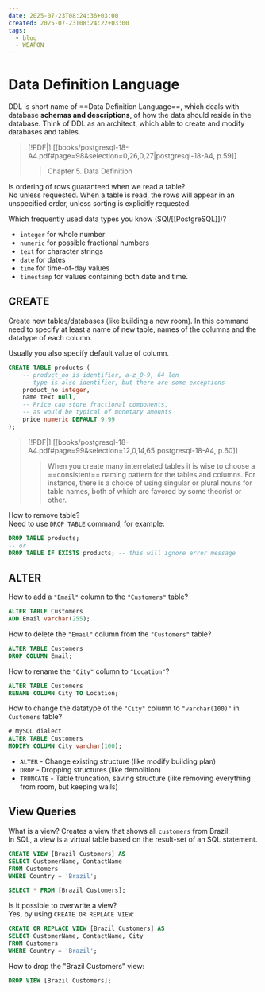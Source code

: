 ```yaml
---
date: 2025-07-23T08:24:36+03:00
created: 2025-07-23T08:24:22+03:00
tags:
  - blog
  - WEAPON
---
```


# Data Definition Language

DDL is short name of ==Data Definition Language==, which deals with database **schemas and descriptions**, of how the data should reside in the database. Think of DDL as an architect, which able to create and modify databases and tables.

> [!PDF|] [[books/postgresql-18-A4.pdf#page=98&selection=0,26,0,27|postgresql-18-A4, p.59]]
>
>> Chapter 5. Data Definition

Is ordering of rows guaranteed when we read a table?
<br class="f">
No unless requested. When a table is read, the rows will appear in an unspecified order, unless sorting is explicitly requested.

Which frequently used data types you know (SQl/[[PostgreSQL]])?
<br class="f">
- `integer` for whole number
- `numeric` for possible fractional numbers
- `text` for character strings
- `date` for dates
- `time` for time-of-day values
- `timestamp` for values containing both date and time.

## CREATE

Create new tables/databases (like building a new room). In this command need to specify at least a name of new table, names of the columns and the datatype of each column.

Usually you also specify default value of column.

```sql
CREATE TABLE products ( 
	-- product_no is identifier, a-z_0-9, 64 len
	-- type is also identifier, but there are some exceptions
	product_no integer, 
	name text null,
	-- Price can store fractional components, 
	-- as would be typical of monetary amounts
	price numeric DEFAULT 9.99 
);
```

> [!PDF|] [[books/postgresql-18-A4.pdf#page=99&selection=12,0,14,65|postgresql-18-A4, p.60]]
>
>> When you create many interrelated tables it is wise to choose a ==consistent== naming pattern for the tables and columns. For instance, there is a choice of using singular or plural nouns for table names, both of which are favored by some theorist or other.

How to remove table?
<br class="f">
Need to use `DROP TABLE` command, for example:

```sql
DROP TABLE products;
-- or
DROP TABLE IF EXISTS products; -- this will ignore error message
```

## ALTER

How to add a `"Email"` column to the `"Customers"` table?
<br class="f">
```sql
ALTER TABLE Customers
ADD Email varchar(255);
```

How to delete the `"Email"` column from the `"Customers"` table?
<br class="f">
```sql
ALTER TABLE Customers
DROP COLUMN Email;
```

How to rename the `"City"` column to `"Location"`?
<br class="f">
```sql
ALTER TABLE Customers
RENAME COLUMN City TO Location;
```

How to change the datatype of the `"City"` column to `"varchar(100)"` in `Customers` table?
<br class="f">
```sql
# MySQL dialect
ALTER TABLE Customers
MODIFY COLUMN City varchar(100);
```

- `ALTER` - Change existing structure (like modify building plan)
- `DROP` - Dropping structures (like demolition)
- `TRUNCATE` - Table truncation, saving structure (like removing everything from room, but keeping walls)

## View Queries

What is a view? Creates a view that shows all `customers` from Brazil:
<br class="f">
In SQL, a view is a virtual table based on the result-set of an SQL statement.
```sql
CREATE VIEW [Brazil Customers] AS
SELECT CustomerName, ContactName
FROM Customers
WHERE Country = 'Brazil';

SELECT * FROM [Brazil Customers];
```

Is it possible to overwrite a view?
<br class="f">
Yes, by using `CREATE OR REPLACE VIEW`:
```sql
CREATE OR REPLACE VIEW [Brazil Customers] AS
SELECT CustomerName, ContactName, City
FROM Customers
WHERE Country = 'Brazil';
```

How to drop the "Brazil Customers" view:
<br class="f">
```sql
DROP VIEW [Brazil Customers];
```